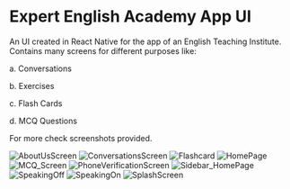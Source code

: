 # Expert English Academy App UI
 An UI created in React Native for the app of an English Teaching Institute. 
 Contains many screens for different purposes like:
 
   a. Conversations
   
   b. Exercises
   
   c. Flash Cards
   
   d. MCQ Questions
 
For more check screenshots provided.

![AboutUsScreen](https://user-images.githubusercontent.com/53184907/88931987-21f9bc00-d29b-11ea-8a94-f5f913df21b1.png)
![ConversationsScreen](https://user-images.githubusercontent.com/53184907/88931990-22925280-d29b-11ea-9f29-892939fc137f.png)
![Flashcard](https://user-images.githubusercontent.com/53184907/88931994-232ae900-d29b-11ea-8518-6eaa588a60fd.png)
![HomePage](https://user-images.githubusercontent.com/53184907/88931996-23c37f80-d29b-11ea-93a0-7e75551a78eb.png)
![MCQ_Screen](https://user-images.githubusercontent.com/53184907/88931999-23c37f80-d29b-11ea-9d90-435298ef4c47.png)
![PhoneVerificationScreen](https://user-images.githubusercontent.com/53184907/88932001-245c1600-d29b-11ea-95c5-e3d3973658d8.png)
![Sidebar_HomePage](https://user-images.githubusercontent.com/53184907/88932004-24f4ac80-d29b-11ea-9b1b-5f85fc5c6503.png)
![SpeakingOff](https://user-images.githubusercontent.com/53184907/88932007-258d4300-d29b-11ea-9cca-6f30ec1740c4.png)
![SpeakingOn](https://user-images.githubusercontent.com/53184907/88932010-2625d980-d29b-11ea-9c91-2754b00e321b.png)
![SplashScreen](https://user-images.githubusercontent.com/53184907/88932012-26be7000-d29b-11ea-8a33-b6a124d66f78.png)





